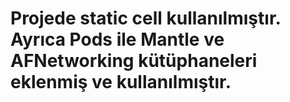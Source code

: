 # Projede static cell kullanılmıştır. Ayrıca Pods ile Mantle ve AFNetworking kütüphaneleri eklenmiş ve kullanılmıştır.
